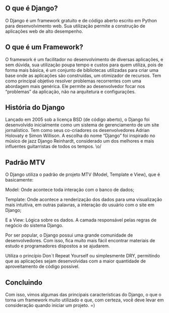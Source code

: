 ## O que é Django?

O Django é um framework gratuito e de código aberto escrito em Python para desenvolvimento web. Sua utilização permite a construção de aplicações web de alto desempenho.

## O que é um Framework?

O framework é um facilitador no desenvolvimento de diversas aplicações, e sem dúvida, sua utilização poupa tempo e custos para quem utiliza, pois de forma mais básica, é um conjunto de bibliotecas utilizadas para criar uma base onde as aplicações são construídas, um otimizador de recursos. Tem como principal objetivo resolver problemas recorrentes com uma abordagem mais genérica. Ele permite ao desenvolvedor focar nos “problemas” da aplicação, não na arquitetura e configurações.

## História do Django

Lançado em 2005 sob a licença BSD (de código aberto), o Django foi desenvolvido inicialmente como um sistema de gerenciamento de um site jornalístico. Tem como seus co-criadores os desenvolvedores Adrian Holovaty e Simon Willison. A escolha do nome “Django” foi inspirado no músico de jazz Django Reinhardt, considerado um dos melhores e mais influentes guitarristas de todos os tempos. \o/

## Padrão MTV

O Django utiliza o padrão de projeto MTV (Model, Template e View), que é basicamente:

Model: Onde acontece toda interação com o banco de dados;

Template: Onde acontece a renderização dos dados para uma visualização mais intuitiva, em outras palavras, a interação do usuário com o site em Django;

E a View: Lógica sobre os dados. A camada responsável pelas regras de negócio do sistema Django.

[](padrão-mtv.png)

Por ser popular, o Django possui uma grande comunidade de desenvolvedores. Com isso, fica muito mais fácil encontrar materiais de estudo e programadores dispostos a se ajudarem.

Utiliza o princípio Don´t Repeat Yourself ou simplesmente DRY, permitindo que as aplicações sejam desenvolvidas com a maior quantidade de aproveitamento de código possível.

## Concluindo

Com isso, vimos algumas das principais características do Django, o que o torna um framework muito utilizado e que, com certeza, você deve levar em consideração quando iniciar um projeto. =)
